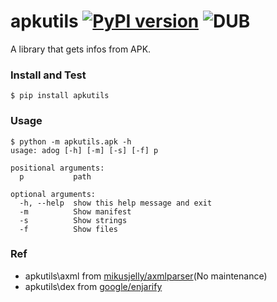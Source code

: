 # apkutils [![PyPI version](https://badge.fury.io/py/apkutils.svg)](https://badge.fury.io/py/apkutils) ![DUB](https://img.shields.io/dub/l/vibe-d.svg)

A library that gets infos from APK.

### Install and Test

```
$ pip install apkutils
```

### Usage

```
$ python -m apkutils.apk -h
usage: adog [-h] [-m] [-s] [-f] p

positional arguments:
  p           path

optional arguments:
  -h, --help  show this help message and exit
  -m          Show manifest
  -s          Show strings
  -f          Show files

```

### Ref
- apkutils\axml from [mikusjelly/axmlparser](https://github.com/mikusjelly/axmlparser)(No maintenance)
- apkutils\dex from [google/enjarify](https://github.com/google/enjarify)

